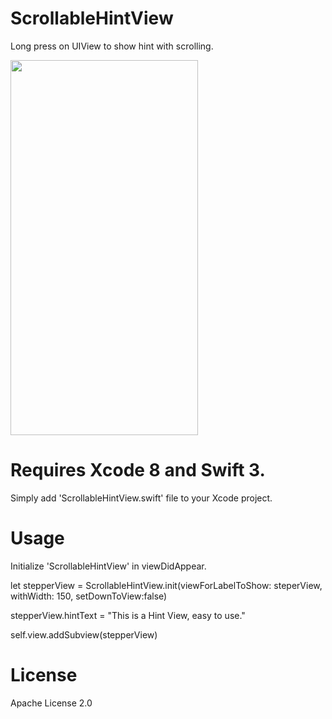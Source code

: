 # ScrollableHintView
Long press on UIView to show hint with scrolling.

<img src="https://github.com/DhruvinThumar/ScrollableHintView/blob/master/ScrollableHintView.gif" width="300" height="600"/>

# Requires Xcode 8 and Swift 3.
Simply add 'ScrollableHintView.swift' file to your Xcode project.

# Usage

Initialize 'ScrollableHintView' in viewDidAppear.

let stepperView = ScrollableHintView.init(viewForLabelToShow: steperView, withWidth: 150, setDownToView:false)

stepperView.hintText = "This is a Hint View, easy to use."

self.view.addSubview(stepperView)


# License
Apache License 2.0

